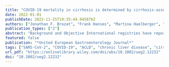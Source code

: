 ```yaml
---
title: "COVID-19 mortality in cirrhosis is determined by cirrhosis-associated comorbidities and extrahepatic organ failure: Results from the multinational LEOSS registry"
date: 2022-01-01
publishDate: 2022-11-25T19:35:44.945876Z
authors: ["Jonathan F. Brozat", "Frank Hanses", "Martina Haelberger", "Melanie Stecher", "Michael Dreher", "Lukas Tometten", "Maria M. Ruethrich", "Janne J. Vehreschild", "Christian Trautwein", "Stefan Borgmann", "Maria J. G. T. Vehreschild", "Carolin E. M. Jakob", "Andreas Stallmach", "Kai Wille", "Kerstin Hellwig", "Nora Isberner", "Philipp A. Reuken", "Fabian Geisler", "Jacob Nattermann", "Tony Bruns", "the LEOSS study Group"]
publication_types: ["2"]
abstract: "Background and Objective International registries have reported high mortality rates in patients with liver disease and COVID-19. However, the extent to which comorbidities contribute to excess COVID-19 mortality in cirrhosis is controversial. Methods We used the multinational Lean European Open Survey on SARS-CoV-2-infected patients (LEOSS) to identify patients with cirrhosis documented between March 2020 and March 2021, when the wild-type and alpha variant were predominant. We compared symptoms, disease progression and mortality after propensity score matching (PSM) for age, sex, obesity, smoking status, and concomitant diseases. Mortality was also compared with that of patients with spontaneous bacterial peritonitis (SBP) without SARS-CoV-2 infection, a common bacterial infection and well-described precipitator of acute-on-chronic liver failure. Results Among 7096 patients with SARS-CoV-2 infection eligible for analysis, 70 (0.99%) had cirrhosis, and all were hospitalized. Risk factors for severe COVID-19, such as diabetes, renal disease, and cardiovascular disease were more frequent in patients with cirrhosis. Case fatality rate in patients with cirrhosis was 31.4% with the highest odds of death in patients older than 65 years (43.6% mortality; odds ratio [OR] 4.02; p = 0.018), Child-Pugh class C (57.1%; OR 4.00; p = 0.026), and failure of two or more organs (81.8%; OR 19.93; p = 0.001). After PSM for demographics and comorbidity, the COVID-19 case fatality of patients with cirrhosis did not significantly differ from that of matched patients without cirrhosis (28.8% vs. 26.1%; p = 0.644) and was similar to the 28-day mortality in a comparison group of patients with cirrhosis and SBP (33.3% vs. 31.5%; p = 1.000). Conclusions In immunologically naïve patients with cirrhosis, mortality from wild-type SARS-CoV-2 and the alpha variant is high and is largely determined by cirrhosis-associated comorbidities and extrahepatic organ failure."
featured: false
publication: "*United European Gastroenterology Journal*"
tags: ["SARS-CoV-2", "COVID-19", "ACLD", "chronic liver disease", "cirrhosis", "SBP"]
url_pdf: "https://onlinelibrary.wiley.com/doi/abs/10.1002/ueg2.12232"
doi: "10.1002/ueg2.12232"
---
```


